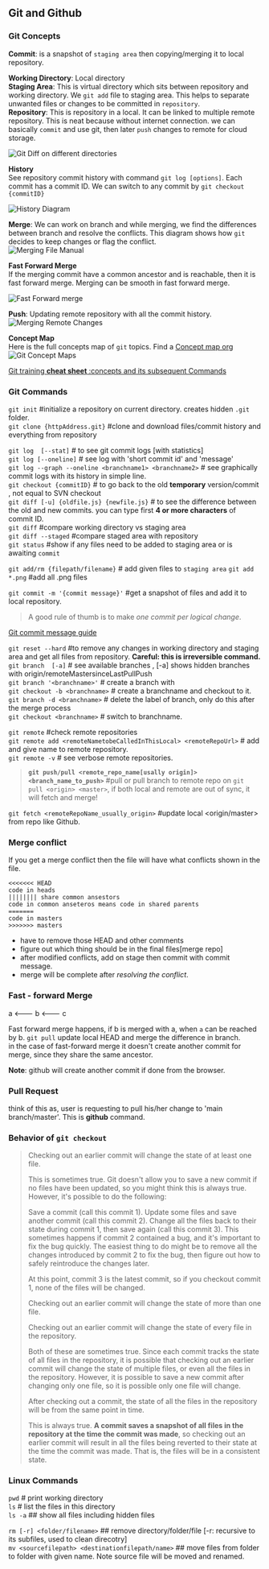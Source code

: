 ## Git and Github ##

### Git Concepts ###

**Commit**: is a snapshot of `staging area` then copying/merging it to local repository.  

**Working Directory**: Local directory  
**Staging Area**: This is virtual directory which sits between repository and working directory. We `git add` file to staging area. This helps to separate unwanted files or changes to be committed in `repository`.  
**Repository**: This is repository in a local. It can be linked to multiple remote repository. This is neat because without internet connection. we can basically `commit` and use git, then later `push` changes to remote for cloud storage.  

![Git Diff on different directories](images/GitDiff.png)

**History**  
See repository commit history with command `git log [options]`. Each commit has a commit ID. We can switch to any commit by `git checkout {commitID}`

![History Diagram](images/CurrentHistoryDiagram.png)  

**Merge**: We can work on branch and while merging, we find the differences between branch and resolve the conflicts. This diagram shows how `git` decides to keep changes or flag the conflict.  
![Merging File Manual](images/MergingFilesManual.png)

**Fast Forward Merge**  
If the merging commit have a common ancestor and is reachable, then it is fast forward merge. Merging can be smooth in fast forward merge.  

![Fast Forward merge](images/Fast-forwardMerge.png)

**Push**: Updating remote repository with all the commit history.  
![Merging Remote Changes](images/MergingRemoteChanges.png)

**Concept Map**  
Here is the full concepts map of `git` topics.  Find a  [Concept map org](https://www.udacity.com/wiki/ud775/concept-map?nocache)
![Git Concept Maps ](images/ConceptMapFull.png)


[Git training **cheat sheet**  :concepts and its subsequent Commands](https://github.com/github/training-kit/blob/master/downloads/github-git-concepts_BETA.md)  



### Git Commands ###

`git init`                              #initialize a repository on current directory. creates hidden `.git` folder.  
`git clone {httpAddress.git}`           #clone and download files/commit history and everything from repository  


`git log  [--stat]`                                  # to see git commit logs [with statistics]  
`git log [--oneline]`                                # see log with 'short commit id' and 'message'  
`git log --graph --oneline <branchname1> <branchname2>` # see graphically commit logs with its history in simple line.  
`git checkout {commitID}`                       # to go back to the old **temporary** version/commit , not equal to SVN checkout  
`git diff [-u] {oldfile.js} {newfile.js}`        # to see the difference between the old and new commits. you can type first **4 or more characters** of commit ID.  
`git diff`   #compare working directory vs staging area  
`git diff --staged` #compare staged area with repository  
`git status`                                    #show if any files need to be added to staging area or is awaiting `commit`  

`git add/rm {filepath/filename}`  # add given files to `staging area`
`git add *.png`  #add all .png files  

`git commit -m '{commit message}'`  #get a snapshot of files and add it to local repository.  
> A good rule of thumb is to make _one commit per logical change_.  

[Git commit message guide](http://udacity.github.io/git-styleguide/) 


`git reset --hard`  #to remove any changes in working directory and staging area and get all files from repository. **Careful: this is irreversible command.**    
`git branch  [-a]`     # see available branches , [-a] shows hidden branches with origin/remoteMastersinceLastPullPush  
`git branch '<branchname>'` # create a branch with <branchname>  
`git checkout -b <branchname>` # create a branchname and checkout to it.  
`git branch -d <branchname>` # delete the label of branch, only do this after the merge process  
`git checkout <branchname>` # switch to branchname.  

`git remote` #check remote repositories  
`git remote add <remoteNametobeCalledInThisLocal> <remoteRepoUrl>`   # add and give name to remote repository.  
`git remote -v` # see verbose remote repositories.  
> **`git push/pull <remote_repo_name[usally origin]> <branch_name_to_push>`** #pull or pull branch to remote repo on `git pull <origin> <master>`, if both local and remote are out of sync, it will fetch and merge!  


`git fetch <remoteRepoName_usually_origin>` #update local <origin/master> from repo like Github.   


### Merge conflict ###
If you get a merge conflict then the file will have what conflicts shown in the file.
```
<<<<<<< HEAD   
code in heads
|||||||| share common ansestors
code in common anseteros means code in shared parents 
=======
code in masters
>>>>>>> masters
```
+ have to remove those HEAD and other comments
+ figure out which thing should be in the final files[merge repo]
+ after modified conflicts, add on stage then commit with commit message.
+ merge will be complete after _resolving the conflict_.


### Fast - forward Merge ###
a <--- b <--- c

Fast forward merge happens, if b is merged with a, when `a` can be reached by b. `git pull` update local HEAD and merge the difference in branch.  
in the case of fast-forward merge it doesn't create another commit for merge, since they share the same ancestor.

**Note**: github will create another commit if done from the browser.


### Pull Request ###
think of this as, user is requesting to pull his/her change to 'main branch/master'. This is **github** command.

### Behavior of `git checkout` ###
> Checking out an earlier commit will change the state of at least one file.
>
> This is sometimes true. Git doesn't allow you to save a new commit if no files have been updated, so you might think this is always true. However, it's possible to do the following:
>
> Save a commit (call this commit 1).
> Update some files and save another commit (call this commit 2).
> Change all the files back to their state during commit 1, then save again (call this commit 3).
> This sometimes happens if commit 2 contained a bug, and it's important to fix the bug quickly. The easiest thing to do might be to remove all the changes introduced by commit 2 to fix the bug, then figure out how to safely reintroduce the changes later.
> 
> At this point, commit 3 is the latest commit, so if you checkout commit 1, none of the files will be changed. 
> 
> 
> Checking out an earlier commit will change the state of more than one file.
> 
> Checking out an earlier commit will change the state of every file in the repository.
> 
> Both of these are sometimes true. Since each commit tracks the state of all files in the repository, it is possible that checking out an earlier commit will change the state of multiple files, or even all the files in the repository. However, it is possible to save a new commit after changing only one file, so it is possible only one file will change. 
> 
> 
> After checking out a commit, the state of all the files in the repository will be from the same point in time.
> 
> This is always true. **A commit saves a snapshot of all files in the repository at the time the commit was made**, so checking out an  earlier commit will result in all the files being reverted to their state at the time the commit was made. That is, the files will  be in a consistent state.



### Linux Commands ###

`pwd`  # print working directory  
`ls`  # list the files in this directory  
`ls -a` ## show all files including hidden files  

`rm [-r] <folder/filename>`   ## remove directory/folder/file [-r: recursive to its subfiles, used to clean direcotry]   
`mv <sourcefilepath> <destinationfilepath/name>`    ## move files from folder to folder with given name. Note source file will be moved and renamed.   